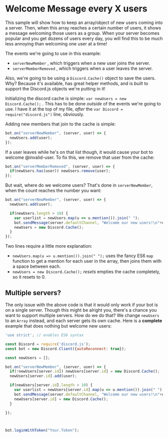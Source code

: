 # Welcome Message every X users

This sample will show how to keep an array/object of new users coming into a server. Then, when this array reaches a certain number of users, it shows a message welcoming those users as a group. When your server becomes popular and you get dozens of users every day, you will find this to be much less annoying than welcoming one user at a time!

The events we're going to use in this example: 
* `serverNewMember` , which triggers when a new user joins the server.
* `serverMemberRemoved` , which triggers when a user leaves the server.

Also, we're going to be using a `Discord.Cache()` object to save the users. Why? Because it's available, has great helper methods, and is *built* to support the Discord.js objects we're putting in it!

Initializing the discord cache is simple: `var newUsers = new Discord.Cache();` . This has to be done *outside* of the events we're going to use. I have it at the top of my file, *after* the `var Discord = require("discord.js")` line, obviously.

Adding new members that join to the cache is simple:

```js
bot.on("serverNewMember", (server, user) => {
  newUsers.add(user);
});
```

If a user leaves while he's on that list though, it would cause your bot to welcome @invalid-user. To fix this, we remove that user from the cache: 

```js
bot.on("serverMemberRemoved", (server, user) => {
  if(newUsers.has(user)) newUsers.remove(user);
});
```

But wait, where do we welcome users? That's done in `serverNewMember`, when the count reaches the number you want: 

```js
bot.on("serverNewMember", (server, user) => {
  newUsers.add(user);

  if(newUsers.length > 10) {
    var userlist = newUsers.map(u => u.mention()).join(" ");
    bot.sendMessage(server.defaultChannel, "Welcome our new users!\n"+userlist);
    newUsers = new Discord.Cache();
  }
});
```

Two lines require a little more explanation: 
* `newUsers.map(u => u.mention()).join(" ");` uses the fancy ES6 `map` function to get a mention for each user in the array, then joins them with a space between each.
* `newUsers = new Discord.Cache();` *resets* empties the cache completely, so it resets to 0.

## Multiple servers?

The only issue with the above code is that it would only work if your bot is on a single server. Though this might be alright you, there's a chance you want to support multiple servers. How do we do that? We change `newUsers` to an `Array` instead, and each server gets its own cache. Here is a **complete** example that does nothing but welcome new users: 

```js
'use strict'; // enables ES6 syntax

const Discord = require('discord.js');
const bot = new Discord.Client({autoReconnect: true});

const newUsers = [];

bot.on("serverNewMember", (server, user) => {
  if(!newUsers[server.id]) newUsers[server.id] = new Discord.Cache();
  newUsers[server.id].add(user);

  if(newUsers[server.id].length > 10) {
    var userlist = newUsers[server.id].map(u => u.mention()).join(" ");
    bot.sendMessage(server.defaultChannel, "Welcome our new users!\n"+userlist);
    newUsers[server.id] = new Discord.Cache();
  }

});



bot.loginWithToken("Your.Token");
```